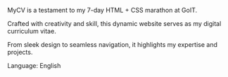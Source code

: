 MyCV is a testament to my 7-day HTML + CSS marathon at GoIT. 

Crafted with creativity and skill, this dynamic website serves as my digital curriculum vitae. 

From sleek design to seamless navigation, it highlights my expertise and projects.

Language: English
